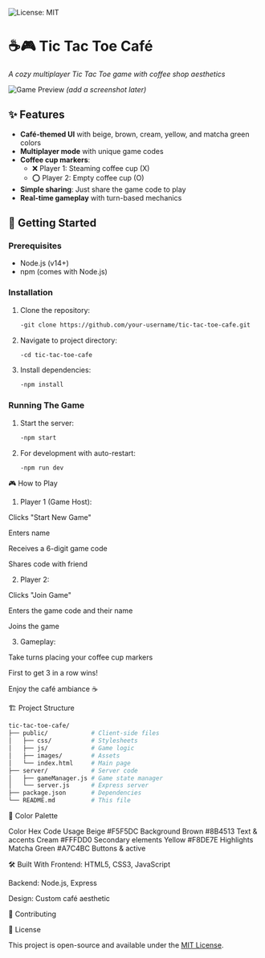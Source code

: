 ![License: MIT](https://img.shields.io/badge/License-MIT-yellow.svg)
# ☕🎮 Tic Tac Toe Café 

*A cozy multiplayer Tic Tac Toe game with coffee shop aesthetics*

![Game Preview](public/images/game-preview.png) *(add a screenshot later)*

## ✨ Features

- **Café-themed UI** with beige, brown, cream, yellow, and matcha green colors
- **Multiplayer mode** with unique game codes
- **Coffee cup markers**:
  - ❌ Player 1: Steaming coffee cup (X)
  - ⭕ Player 2: Empty coffee cup (O)
- **Simple sharing**: Just share the game code to play
- **Real-time gameplay** with turn-based mechanics

## 🚀 Getting Started

### Prerequisites
- Node.js (v14+)
- npm (comes with Node.js)

### Installation
1. Clone the repository:
   ```bash
   -git clone https://github.com/your-username/tic-tac-toe-cafe.git

2. Navigate to project directory:
   ```bash 
   -cd tic-tac-toe-cafe

3. Install dependencies:
   ```bash
   -npm install   

### Running The Game    
1. Start the server:
   ```bash
   -npm start

2. For development with auto-restart:
   ```bash   
   -npm run dev

🎮 How to Play
1. Player 1 (Game Host):

Clicks "Start New Game"

Enters name

Receives a 6-digit game code

Shares code with friend

2. Player 2:

Clicks "Join Game"

Enters the game code and their name

Joins the game

3. Gameplay:

Take turns placing your coffee cup markers

First to get 3 in a row wins!

Enjoy the café ambiance ☕   

🏗️ Project Structure

```bash
tic-tac-toe-cafe/
├── public/            # Client-side files
│   ├── css/           # Stylesheets
│   ├── js/            # Game logic
│   ├── images/        # Assets
│   └── index.html     # Main page
├── server/            # Server code
│   ├── gameManager.js # Game state manager
│   └── server.js      # Express server
├── package.json       # Dependencies
└── README.md          # This file
```


🌟 Color Palette

Color	      Hex Code	     Usage
Beige	      #F5F5DC	  Background
Brown	      #8B4513	  Text & accents
Cream	      #FFFDD0	  Secondary elements
Yellow	      #F8DE7E	  Highlights
Matcha Green  #A7C4BC	  Buttons & active


🛠️ Built With
Frontend: HTML5, CSS3, JavaScript

Backend: Node.js, Express

Design: Custom café aesthetic

🙌 Contributing

📜 License

This project is open-source and available under the [MIT License](LICENSE).
